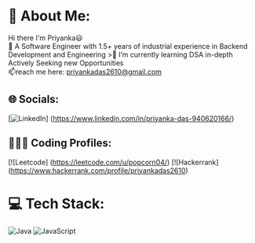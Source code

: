 # 💫 About Me:
Hi there I'm Priyanka😃<br>🔭 A Software Engineer with 1.5+ years of industrial experience in Backend Development and Engineering >🌱 I’m currently learning DSA in-depth<br>Actively Seeking new Opportunities<br>📫reach me here: priyankadas2610@gmail.com

## 🌐 Socials:
[![LinkedIn](https://img.shields.io/badge/LinkedIn-%230077B5.svg?logo=linkedin&logoColor=white)] (https://www.linkedin.com/in/priyanka-das-940620166/)

## 👩🏻‍💻 Coding Profiles:
[![Leetcode] (https://leetcode.com/u/popcorn04/)
[![Hackerrank] (https://www.hackerrank.com/profile/priyankadas2610)

# 💻 Tech Stack:
![Java](https://img.shields.io/badge/java-%23ED8B00.svg?style=for-the-badge&logo=openjdk&logoColor=white) 
![JavaScript](https://img.shields.io/badge/javascript-%23323330.svg?style=for-the-badge&logo=javascript&logoColor=%23F7DF1E) 

